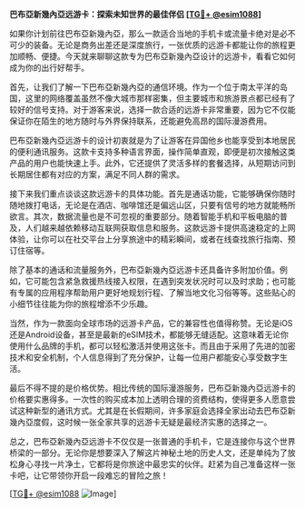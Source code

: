 **巴布亞新幾內亞远游卡：探索未知世界的最佳伴侣 [[TG💪+ @esim1088](https://t.me/s/esim1088)]**

如果你计划前往巴布亞新幾內亞，那么一款适合当地的手机卡或流量卡绝对是必不可少的装备。无论是商务出差还是深度旅行，一张优质的远游卡都能让你的旅程更加顺畅、便捷。今天就来聊聊这款专为巴布亞新幾內亞设计的远游卡，看看它如何成为你的出行好帮手。

首先，让我们了解一下巴布亞新幾內亞的通信环境。作为一个位于南太平洋的岛国，这里的网络覆盖虽然不像大城市那样密集，但主要城市和旅游景点都已经有了较好的信号支持。对于游客来说，选择一款合适的远游卡非常重要，因为它不仅能保证你在陌生的地方随时与外界保持联系，还能避免高昂的国际漫游费用。

巴布亞新幾內亞远游卡的设计初衷就是为了让游客在异国他乡也能享受到本地居民的便利通讯服务。这款卡支持多种语言界面，操作简单直观，即便是初次接触这类产品的用户也能快速上手。此外，它还提供了灵活多样的套餐选择，从短期访问到长期居住都有对应的方案，满足不同人群的需求。

接下来我们重点谈谈这款远游卡的具体功能。首先是通话功能，它能够确保你随时随地拨打电话，无论是在酒店、咖啡馆还是偏远山区，只要有信号的地方就能畅所欲言。其次，数据流量也是不可忽视的重要部分。随着智能手机和平板电脑的普及，人们越来越依赖移动互联网获取信息和服务。这款远游卡提供高速稳定的上网体验，让你可以在社交平台上分享旅途中的精彩瞬间，或者在线查找旅行指南、预订住宿等。

除了基本的通话和流量服务外，巴布亞新幾內亞远游卡还具备许多附加价值。例如，它可能包含紧急救援热线接入权限，在遇到突发状况时可以及时求助；也可能有专属的应用程序帮助用户更好地规划行程、了解当地文化习俗等等。这些贴心的小细节往往能为你的旅程增添不少乐趣。

当然，作为一款面向全球市场的远游卡产品，它的兼容性也值得称赞。无论是iOS还是Android设备，甚至是最新的eSIM技术，都能够无缝适配。这意味着无论你使用什么品牌的手机，都可以轻松激活并使用这张卡。而且由于采用了先进的加密技术和安全机制，个人信息得到了充分保护，让每一位用户都能安心享受数字生活。

最后不得不提的是价格优势。相比传统的国际漫游服务，巴布亞新幾內亞远游卡的价格要实惠得多。一次性的购买成本加上透明合理的资费结构，使得更多人愿意尝试这种新型的通讯方式。尤其是在长假期间，许多家庭会选择全家出动去巴布亞新幾內亞度假，这时候一张全家共享的远游卡无疑是最经济实惠的选择之一。

总之，巴布亞新幾內亞远游卡不仅仅是一张普通的手机卡，它是连接你与这个世界桥梁的一部分。无论你是想要深入了解这片神秘土地的历史人文，还是单纯为了放松身心寻找一片净土，它都将是你旅途中最忠实的伙伴。赶紧为自己准备这样一张卡吧，让它带领你开启一段难忘的冒险之旅！

[[TG💪+ @esim1088](https://t.me/s/esim1088) ![Image](https://i.postimg.cc/4NQfJmqS/Snipaste-2025-05-13-00-14-12.png)]